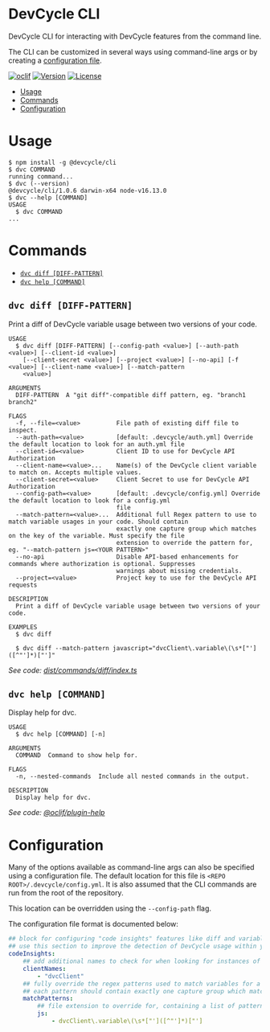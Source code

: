 DevCycle CLI
=================

DevCycle CLI for interacting with DevCycle features from the command line.

The CLI can be customized in several ways using command-line args or by creating a [configuration file](#configuration).

[![oclif](https://img.shields.io/badge/cli-oclif-brightgreen.svg)](https://oclif.io)
[![Version](https://img.shields.io/npm/v/oclif-hello-world.svg)](https://npmjs.org/package/oclif-hello-world)
[![License](https://img.shields.io/npm/l/oclif-hello-world.svg)](https://github.com/oclif/hello-world/blob/main/package.json)

<!-- toc -->
* [Usage](#usage)
* [Commands](#commands)
* [Configuration](#configuration)
<!-- tocstop -->
# Usage
<!-- usage -->
```sh-session
$ npm install -g @devcycle/cli
$ dvc COMMAND
running command...
$ dvc (--version)
@devcycle/cli/1.0.6 darwin-x64 node-v16.13.0
$ dvc --help [COMMAND]
USAGE
  $ dvc COMMAND
...
```
<!-- usagestop -->
# Commands
<!-- commands -->
* [`dvc diff [DIFF-PATTERN]`](#dvc-diff-diff-pattern)
* [`dvc help [COMMAND]`](#dvc-help-command)

## `dvc diff [DIFF-PATTERN]`

Print a diff of DevCycle variable usage between two versions of your code.

```
USAGE
  $ dvc diff [DIFF-PATTERN] [--config-path <value>] [--auth-path <value>] [--client-id <value>]
    [--client-secret <value>] [--project <value>] [--no-api] [-f <value>] [--client-name <value>] [--match-pattern
    <value>]

ARGUMENTS
  DIFF-PATTERN  A "git diff"-compatible diff pattern, eg. "branch1 branch2"

FLAGS
  -f, --file=<value>          File path of existing diff file to inspect.
  --auth-path=<value>         [default: .devcycle/auth.yml] Override the default location to look for an auth.yml file
  --client-id=<value>         Client ID to use for DevCycle API Authorization
  --client-name=<value>...    Name(s) of the DevCycle client variable to match on. Accepts multiple values.
  --client-secret=<value>     Client Secret to use for DevCycle API Authorization
  --config-path=<value>       [default: .devcycle/config.yml] Override the default location to look for a config.yml
                              file
  --match-pattern=<value>...  Additional full Regex pattern to use to match variable usages in your code. Should contain
                              exactly one capture group which matches on the key of the variable. Must specify the file
                              extension to override the pattern for, eg. "--match-pattern js=<YOUR PATTERN>"
  --no-api                    Disable API-based enhancements for commands where authorization is optional. Suppresses
                              warnings about missing credentials.
  --project=<value>           Project key to use for the DevCycle API requests

DESCRIPTION
  Print a diff of DevCycle variable usage between two versions of your code.

EXAMPLES
  $ dvc diff

  $ dvc diff --match-pattern javascript="dvcClient\.variable\(\s*["']([^"']*)["']"
```

_See code: [dist/commands/diff/index.ts](https://github.com/DevCycleHQ/cli/blob/v1.0.6/dist/commands/diff/index.ts)_

## `dvc help [COMMAND]`

Display help for dvc.

```
USAGE
  $ dvc help [COMMAND] [-n]

ARGUMENTS
  COMMAND  Command to show help for.

FLAGS
  -n, --nested-commands  Include all nested commands in the output.

DESCRIPTION
  Display help for dvc.
```

_See code: [@oclif/plugin-help](https://github.com/oclif/plugin-help/blob/v5.1.10/src/commands/help.ts)_
<!-- commandsstop -->
# Configuration
Many of the options available as command-line args can also be specified using a configuration file. The default
location for this file is `<REPO ROOT>/.devcycle/config.yml`. It is also assumed that the CLI commands are run from the
root of the repository.

This location can be overridden using the `--config-path` flag.

The configuration file format is documented below:

```yml
## block for configuring "code insights" features like diff and variable usage scanning
## use this section to improve the detection of DevCycle usage within your code
codeInsights:
    ## add additional names to check for when looking for instances of DVCClient from an SDK
    clientNames:
        - "dvcClient"
    ## fully override the regex patterns used to match variables for a specific file extension
    ## each pattern should contain exactly one capture group which matches on the key of the variable
    matchPatterns:
        ## file extension to override for, containing a list of patterns to use
        js:
            - dvcClient\.variable\(\s*["']([^"']*)["']
```
